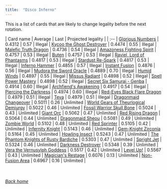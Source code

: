 ```yaml
---
title:  "Disco Inferno"
---
```


This is a list of cards that are likely to change legality before the next rotation.

| Card name | Average | Last | Projected legality |
| :-- |
[Glorious Numbers](https://db.ygoprodeck.com/card/?search=Glorious%20Numbers) | 0.4312 | 0.57 | Illegal |
[Kycoo the Ghost Destroyer](https://db.ygoprodeck.com/card/?search=Kycoo%20the%20Ghost%20Destroyer) | 0.4474 | 0.55 | Illegal |
[Malefic Truth Dragon](https://db.ygoprodeck.com/card/?search=Malefic%20Truth%20Dragon) | 0.4736 | 0.54 | Illegal |
[Amazoness Fighting Spirit](https://db.ygoprodeck.com/card/?search=Amazoness%20Fighting%20Spirit) | 0.4757 | 0.53 | Illegal |
[Buten](https://db.ygoprodeck.com/card/?search=Buten) | 0.4757 | 0.53 | Illegal |
[Raviel, Lord of Phantasms](https://db.ygoprodeck.com/card/?search=Raviel,%20Lord%20of%20Phantasms) | 0.4817 | 0.53 | Illegal |
[Stardust Re-Spark](https://db.ygoprodeck.com/card/?search=Stardust%20Re-Spark) | 0.4817 | 0.53 | Illegal |
[Inferno Hammer](https://db.ygoprodeck.com/card/?search=Inferno%20Hammer) | 0.4855 | 0.57 | Illegal |
[Instant Fusion](https://db.ygoprodeck.com/card/?search=Instant%20Fusion) | 0.4876 | 0.56 | Illegal |
[Mudora the Sword Oracle](https://db.ygoprodeck.com/card/?search=Mudora%20the%20Sword%20Oracle) | 0.4889 | 0.70 | Illegal |
[Humid Winds](https://db.ygoprodeck.com/card/?search=Humid%20Winds) | 0.4897 | 0.55 | Illegal |
[Missus Radiant](https://db.ygoprodeck.com/card/?search=Missus%20Radiant) | 0.4898 | 0.52 | Illegal |
[Spell Power Mastery](https://db.ygoprodeck.com/card/?search=Spell%20Power%20Mastery) | 0.4898 | 0.52 | Illegal |
[Secret Six Samurai - Genba](https://db.ygoprodeck.com/card/?search=Secret%20Six%20Samurai%20-%20Genba) | 0.4914 | 0.60 | Illegal |
[Archfiend's Awakening](https://db.ygoprodeck.com/card/?search=Archfiend's%20Awakening) | 0.4917 | 0.54 | Illegal |
[Piercing the Darkness](https://db.ygoprodeck.com/card/?search=Piercing%20the%20Darkness) | 0.4974 | 0.60 | Illegal |
[Red-Eyes Black Flare Dragon](https://db.ygoprodeck.com/card/?search=Red-Eyes%20Black%20Flare%20Dragon) | 0.4979 | 0.51 | Illegal |
[Teva](https://db.ygoprodeck.com/card/?search=Teva) | 0.4979 | 0.51 | Illegal |
[Dragonmaid Changeover](https://db.ygoprodeck.com/card/?search=Dragonmaid%20Changeover) | 0.5011 | 0.26 | Unlimited |
[World Gears of Theurlogical Demiurgy](https://db.ygoprodeck.com/card/?search=World%20Gears%20of%20Theurlogical%20Demiurgy) | 0.5022 | 0.46 | Unlimited |
[Fossil Warrior Skull Bone](https://db.ygoprodeck.com/card/?search=Fossil%20Warrior%20Skull%20Bone) | 0.5024 | 0.43 | Unlimited |
[Giant Orc](https://db.ygoprodeck.com/card/?search=Giant%20Orc) | 0.5062 | 0.47 | Unlimited |
[Red Rising Dragon](https://db.ygoprodeck.com/card/?search=Red%20Rising%20Dragon) | 0.5064 | 0.44 | Unlimited |
[Dragonmaid Sheou](https://db.ygoprodeck.com/card/?search=Dragonmaid%20Sheou) | 0.5081 | 0.49 | Unlimited |
[Zombie World](https://db.ygoprodeck.com/card/?search=Zombie%20World) | 0.5102 | 0.48 | Unlimited |
[Red Sprinter](https://db.ygoprodeck.com/card/?search=Red%20Sprinter) | 0.5105 | 0.42 | Unlimited |
[Infernity Knight](https://db.ygoprodeck.com/card/?search=Infernity%20Knight) | 0.5143 | 0.46 | Unlimited |
[Gem-Knight Zirconia](https://db.ygoprodeck.com/card/?search=Gem-Knight%20Zirconia) | 0.5164 | 0.45 | Unlimited |
[Howling Insect](https://db.ygoprodeck.com/card/?search=Howling%20Insect) | 0.5243 | 0.47 | Unlimited |
[The Phantom Knights of Rusty Bardiche](https://db.ygoprodeck.com/card/?search=The%20Phantom%20Knights%20of%20Rusty%20Bardiche) | 0.5303 | 0.47 | Unlimited |
[Spright Jet](https://db.ygoprodeck.com/card/?search=Spright%20Jet) | 0.5324 | 0.46 | Unlimited |
[Darkness Destroyer](https://db.ygoprodeck.com/card/?search=Darkness%20Destroyer) | 0.5348 | 0.39 | Unlimited |
[Vera the Vernusylph Goddess](https://db.ygoprodeck.com/card/?search=Vera%20the%20Vernusylph%20Goddess) | 0.5517 | 0.42 | Unlimited |
[Level Up!](https://db.ygoprodeck.com/card/?search=Level%20Up!) | 0.5567 | 0.43 | Unlimited |
[Magician's Restage](https://db.ygoprodeck.com/card/?search=Magician's%20Restage) | 0.6076 | 0.13 | Unlimited |
[Non-Fusion Area](https://db.ygoprodeck.com/card/?search=Non-Fusion%20Area) | 0.6967 | 0.16 | Unlimited |

<br>

###### [Back home](index)